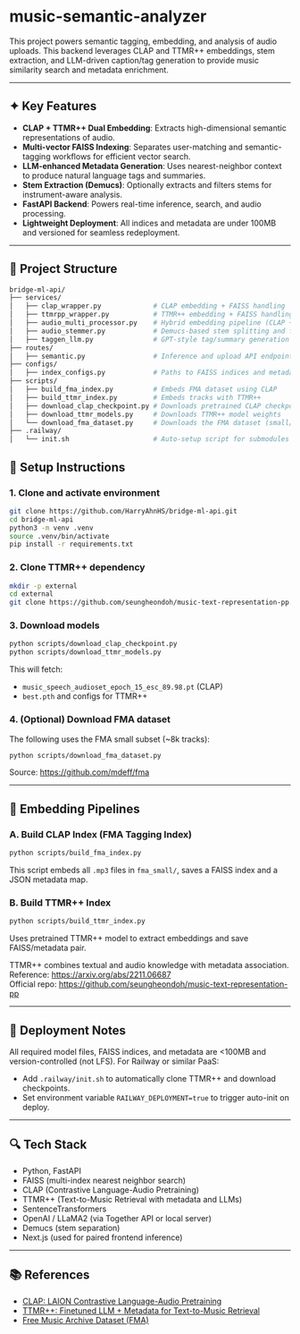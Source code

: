 # music-semantic-analyzer

This project powers semantic tagging, embedding, and analysis of audio uploads. This backend leverages CLAP and TTMR++ embeddings, stem extraction, and LLM-driven caption/tag generation to provide music similarity search and metadata enrichment.

---

## ✦ Key Features

- **CLAP + TTMR++ Dual Embedding**: Extracts high-dimensional semantic representations of audio.
- **Multi-vector FAISS Indexing**: Separates user-matching and semantic-tagging workflows for efficient vector search.
- **LLM-enhanced Metadata Generation**: Uses nearest-neighbor context to produce natural language tags and summaries.
- **Stem Extraction (Demucs)**: Optionally extracts and filters stems for instrument-aware analysis.
- **FastAPI Backend**: Powers real-time inference, search, and audio processing.
- **Lightweight Deployment**: All indices and metadata are under 100MB and versioned for seamless redeployment.

---

## 📁 Project Structure

```bash
bridge-ml-api/
├── services/
│   ├── clap_wrapper.py             # CLAP embedding + FAISS handling
│   ├── ttmrpp_wrapper.py           # TTMR++ embedding + FAISS handling
│   ├── audio_multi_processor.py    # Hybrid embedding pipeline (CLAP + TTMR++)
│   ├── audio_stemmer.py            # Demucs-based stem splitting and filtering
│   ├── taggen_llm.py               # GPT-style tag/summary generation
├── routes/
│   ├── semantic.py                 # Inference and upload API endpoints
├── configs/
│   ├── index_configs.py            # Paths to FAISS indices and metadata
├── scripts/
│   ├── build_fma_index.py          # Embeds FMA dataset using CLAP
│   ├── build_ttmr_index.py         # Embeds tracks with TTMR++
│   ├── download_clap_checkpoint.py # Downloads pretrained CLAP checkpoint
│   ├── download_ttmr_models.py     # Downloads TTMR++ model weights
│   └── download_fma_dataset.py     # Downloads the FMA dataset (small/medium)
├── .railway/
│   └── init.sh                     # Auto-setup script for submodules and models
```

## 🔧 Setup Instructions

### 1. Clone and activate environment

```bash
git clone https://github.com/HarryAhnHS/bridge-ml-api.git
cd bridge-ml-api
python3 -m venv .venv
source .venv/bin/activate
pip install -r requirements.txt
```

### 2. Clone TTMR++ dependency

```bash
mkdir -p external
cd external
git clone https://github.com/seungheondoh/music-text-representation-pp.git
```

### 3. Download models

```bash
python scripts/download_clap_checkpoint.py
python scripts/download_ttmr_models.py
```

This will fetch:

- `music_speech_audioset_epoch_15_esc_89.98.pt` (CLAP)
- `best.pth` and configs for TTMR++

### 4. (Optional) Download FMA dataset

The following uses the FMA small subset (~8k tracks):

```bash
python scripts/download_fma_dataset.py
```

Source: https://github.com/mdeff/fma

---

## 🧠 Embedding Pipelines

### A. Build CLAP Index (FMA Tagging Index)

```bash
python scripts/build_fma_index.py
```

This script embeds all `.mp3` files in `fma_small/`, saves a FAISS index and a JSON metadata map.

### B. Build TTMR++ Index

```bash
python scripts/build_ttmr_index.py
```

Uses pretrained TTMR++ model to extract embeddings and save FAISS/metadata pair.

TTMR++ combines textual and audio knowledge with metadata association.  
Reference: https://arxiv.org/abs/2211.06687  
Official repo: https://github.com/seungheondoh/music-text-representation-pp

---

## 🚀 Deployment Notes

All required model files, FAISS indices, and metadata are <100MB and version-controlled (not LFS). For Railway or similar PaaS:

- Add `.railway/init.sh` to automatically clone TTMR++ and download checkpoints.
- Set environment variable `RAILWAY_DEPLOYMENT=true` to trigger auto-init on deploy.

---

## 🔍 Tech Stack

- Python, FastAPI
- FAISS (multi-index nearest neighbor search)
- CLAP (Contrastive Language-Audio Pretraining)
- TTMR++ (Text-to-Music Retrieval with metadata and LLMs)
- SentenceTransformers
- OpenAI / LLaMA2 (via Together API or local server)
- Demucs (stem separation)
- Next.js (used for paired frontend inference)

---

## 📚 References

- [CLAP: LAION Contrastive Language-Audio Pretraining](https://arxiv.org/abs/2211.06687)
- [TTMR++: Finetuned LLM + Metadata for Text-to-Music Retrieval](https://github.com/seungheondoh/music-text-representation-pp)
- [Free Music Archive Dataset (FMA)](https://github.com/mdeff/fma)
